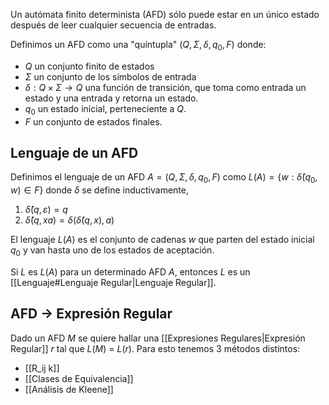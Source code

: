 Un autómata finito determinista (AFD) sólo puede estar en un único estado después de leer cualquier secuencia de entradas.

Definimos un AFD como una "quíntupla" $(Q,\Sigma,\delta, q_0, F)$ donde:
- $Q$ un conjunto finito de estados
- $\Sigma$ un conjunto de los símbolos de entrada
- $\delta : Q \times \Sigma \rightarrow Q$ una función de transición, que toma como entrada un estado y una entrada y retorna un estado.
- $q_0$ un estado inicial, perteneciente a $Q$.
- $F$ un conjunto de estados finales.

## Lenguaje de un AFD
Definimos el lenguaje de un AFD $A=(Q,\Sigma,\delta, q_0, F)$ como $L(A)=\{w : \hat{\delta}(q_0, w) \in F\}$ donde $\delta$ se define inductivamente,
1. $\hat{\delta}(q, \varepsilon) = q$
2. $\hat{\delta}(q, xa) = \delta(\hat{\delta}(q, x), a)$

El lenguaje $L(A)$ es el conjunto de cadenas $w$ que parten del estado inicial $q_0$ y van hasta uno de los estados de aceptación.

Si $L$ es $L(A)$ para un determinado AFD $A$, entonces $L$ es un [[Lenguaje#Lenguaje Regular|Lenguaje Regular]].

## AFD $\rightarrow$ Expresión Regular
Dado un AFD $M$ se quiere hallar una [[Expresiones Regulares|Expresión Regular]] $r$ tal que $L(M)$ = $L(r)$.
Para esto tenemos 3 métodos distintos:
- [[R_ij k]]
- [[Clases de Equivalencia]]
- [[Análisis de Kleene]]